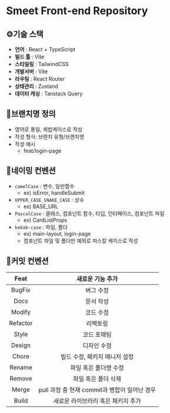 # Smeet Front-end Repository

## ⚙️기술 스택
- **언어** : React + TypeScript
- **빌드 툴** : Vite
- **스타일링** : TailwindCSS
- **개발서버** : Vite
- **라우팅** :  React Router
- **상태관리** : Zustand
- **데이터 캐싱** : Tanstack Query

## 🎀브랜치명 정의
- 영어로 통일, 케밥케이스로 작성
- 작성 형식: 브랜치 유형/브랜치명
- 작성 예시
  - feat/login-page

## 👑네이밍 컨벤션
- `camelCase` : 변수, 일반함수
    - ex) isError, handleSubmit
- `UPPER_CASE_SNAKE_CASE` : 상수
    - ex) BASE_URL
- `PascalCase` : 클래스, 컴포넌트 함수, 타입, 인터페이스, 컴포넌트 파일
    - ex) CardListProps
- `kebab-case` : 파일, 폴더
    - ex) main-layout, login-page
    - 컴포넌트 파일 및 폴더만 예외로 파스칼 케이스로 작성
 
## 💎커밋 컨벤션
| Feat | 새로운 기능 추가 |
|:----:|:----------------:|
| BugFix | 버그 수정 |
| Docs | 문서 작성 | 
| Modify | 코드 수정 |
| Refactor | 리팩토링 |
| Style | 코드 포매팅 | 
| Design | 디자인 수정 |
| Chore | 빌드 수정, 패키지 매니저 설정 |
| Rename | 파일 혹은 폴더명 수정 |
| Remove | 파일 혹은 폴더 삭제 | 
| Merge | pull 과정 중 현재 commit과 병합이 일어난 경우 | 
| Build | 새로운 라이브러리 혹은 패키지 추가 |
